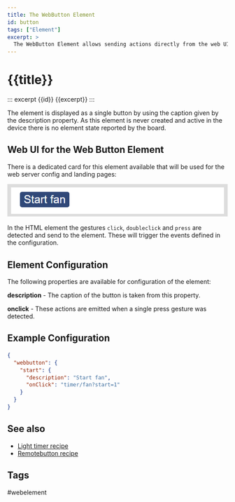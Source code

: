 ```yaml
---
title: The WebButton Element
id: button
tags: ["Element"]
excerpt: >
  The WebButton Element allows sending actions directly from the web UI without a corresponding active element in the device.
---
```


# {{title}}

::: excerpt {{id}}
{{excerpt}}
:::

The element is displayed as a single button by using the caption given by the description property.
As this element is never created and active in the device
there is no element state reported by the board.


## Web UI for the Web Button Element

There is a dedicated card for this element available that will be used for the web server config and landing pages:

![WebButton UI](/elements/webbuttonui.png)

In the HTML element the gestures `click`, `doubleclick` and `press` are detected and send to the element.
These will trigger the events defined in the configuration.


## Element Configuration

The following properties are available for configuration of the element:

**description** - The caption of the button is taken from this property.

**onclick** - These actions are emitted when a single press gesture was detected.                                


## Example Configuration

```json
{
  "webbutton": {
    "start": {
      "description": "Start fan",
      "onClick": "timer/fan?start=1"
    }
  }
}
```


## See also

* [Light timer recipe](???)
* [Remotebutton recipe](???)


## Tags
#webelement
